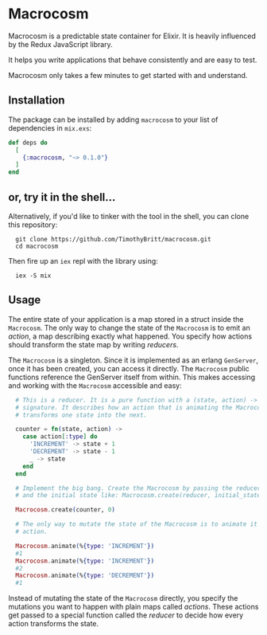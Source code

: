 # Macrocosm

Macrocosm is a predictable state container for Elixir. It is heavily influenced by the Redux JavaScript library.

It helps you write applications that behave consistently and are easy to test.

Macrocosm only takes a few minutes to get started with and understand.

## Installation

The package can be installed by adding `macrocosm` to your list of dependencies in `mix.exs`:

```elixir
def deps do
  [
    {:macrocosm, "~> 0.1.0"}
  ]
end
```
<!-- Documentation can be generated with [ExDoc](https://github.com/elixir-lang/ex_doc)
and published on [HexDocs](https://hexdocs.pm). Once published, the docs can
be found at [https://hexdocs.pm/macrocosm](https://hexdocs.pm/macrocosm). -->

## or, try it in the shell...

Alternatively, if you'd like to tinker with the tool in the shell, you can clone this repository:

```shell
  git clone https://github.com/TimothyBritt/macrocosm.git
  cd macrocosm
```

Then fire up an `iex` repl with the library using:

```shell
  iex -S mix
```

## Usage
The entire state of your application is a map stored in a struct inside the `Macrocosm`.
The only way to change the state of the `Macrocosm` is to emit an *action*, a map describing exactly what happened.
You specify how actions should transform the state map by writing *reducers*.

The `Macrocosm` is a singleton. Since it is implemented as an erlang `GenServer`, once it has been created, you can access it directly. The `Macrocosm` public functions reference the GenServer itself from within. This makes accessing and working with the `Macrocosm` accessible and easy:

```elixir
  # This is a reducer. It is a pure function with a (state, action) -> state
  # signature. It describes how an action that is animating the Macrocosm
  # transforms one state into the next.

  counter = fn(state, action) ->
    case action[:type] do
      'INCREMENT' -> state + 1
      'DECREMENT' -> state - 1
      _ -> state
    end
  end

  # Implement the big bang. Create the Macrocosm by passing the reducer function
  # and the initial state like: Macrocosm.create(reducer, initial_state)

  Macrocosm.create(counter, 0)

  # The only way to mutate the state of the Macrocosm is to animate it with an
  # action.

  Macrocosm.animate(%{type: 'INCREMENT'})
  #1
  Macrocosm.animate(%{type: 'INCREMENT'})
  #2
  Macrocosm.animate(%{type: 'DECREMENT'})
  #1
```
Instead of mutating the state of the `Macrocosm` directly, you specify the mutations you want to happen with plain maps called *actions*. These actions get passed to a special function called the *reducer* to decide how every action transforms the state.

